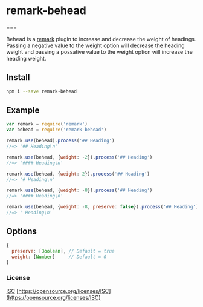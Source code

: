 # remark-behead


===


Behead is a [remark](https://github.com/wooorm/remark) plugin to increase and decrease the weight of headings.  Passing a negative value to the weight option will decrease the heading weight and passing a possative value to the weight option will increase the heading weight.


## Install


```bash
npm i --save remark-behead
```


## Example


```js
var remark = require('remark')
var behead = require('remark-behead')

remark.use(behead).process('## Heading')
//=> '## Heading\n'

remark.use(behead, {weight: -2}).process('## Heading')
//=> '#### Heading\n'

remark.use(behead, {weight: 2}).process('## Heading')
//=> '# Heading\n'

remark.use(behead, {weight: -8}).process('## Heading')
//=> '#### Heading\n'

remark.use(behead, {weight: -8, preserve: false}).process('## Heading')
//=> ' Heading\n'
```


## Options


```js
{
  preserve: [Boolean], // Default = true
  weight: [Number]     // Default = 0
}
```


### License

[ISC](./License.md) [https://opensource.org/licenses/ISC](https://opensource.org/licenses/ISC)
